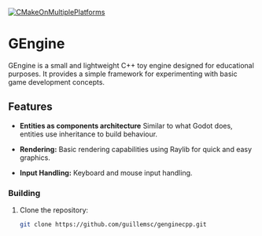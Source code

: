 [![CMakeOnMultiplePlatforms](https://github.com/Guillemsc/GEngineCpp/actions/workflows/build-cmake-multi-platform.yml/badge.svg)](https://github.com/Guillemsc/GEngineCpp/actions/workflows/build-cmake-multi-platform.yml)

# GEngine

GEngine is a small and lightweight C++ toy engine designed for educational purposes. It provides a simple framework for experimenting with basic game development concepts.

## Features

- **Entities as components architecture** Similar to what Godot does, entities use inheritance to build behaviour.

- **Rendering:** Basic rendering capabilities using Raylib for quick and easy graphics.

- **Input Handling:** Keyboard and mouse input handling.


### Building

1. Clone the repository:

   ```bash
   git clone https://github.com/guillemsc/genginecpp.git
   ```
